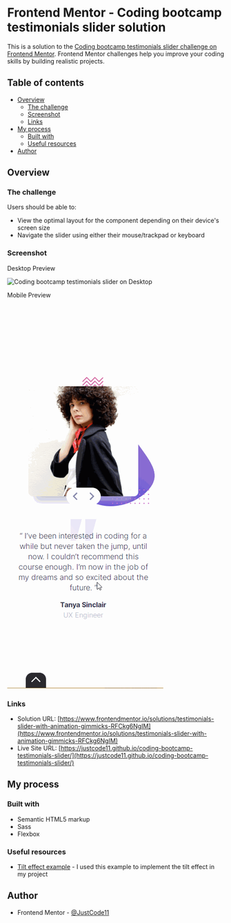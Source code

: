 # Frontend Mentor - Coding bootcamp testimonials slider solution

This is a solution to the [Coding bootcamp testimonials slider challenge on Frontend Mentor](https://www.frontendmentor.io/challenges/coding-bootcamp-testimonials-slider-4FNyLA8JL). Frontend Mentor challenges help you improve your coding skills by building realistic projects. 

## Table of contents

- [Overview](#overview)
  - [The challenge](#the-challenge)
  - [Screenshot](#screenshot)
  - [Links](#links)
- [My process](#my-process)
  - [Built with](#built-with)
  - [Useful resources](#useful-resources)
- [Author](#author)

## Overview

### The challenge

Users should be able to:

- View the optimal layout for the component depending on their device's screen size
- Navigate the slider using either their mouse/trackpad or keyboard

### Screenshot

Desktop Preview

![Coding bootcamp testimonials slider on Desktop](./preview/SlideMasterDesktop.gif)

Mobile Preview

![Coding bootcamp testimonials slider on Mobile](./preview/SlideMasterMobile.gif)

### Links

- Solution URL: [https://www.frontendmentor.io/solutions/testimonials-slider-with-animation-gimmicks-RFCkg6NgIM](https://www.frontendmentor.io/solutions/testimonials-slider-with-animation-gimmicks-RFCkg6NgIM)
- Live Site URL: [https://justcode11.github.io/coding-bootcamp-testimonials-slider/](https://justcode11.github.io/coding-bootcamp-testimonials-slider/)

## My process

### Built with

- Semantic HTML5 markup
- Sass
- Flexbox

### Useful resources

- [Tilt effect example](https://codepen.io/Coding_Journey/pen/RwGzqgJ) - I used this example to implement the tilt effect in my project

## Author

- Frontend Mentor - [@JustCode11](https://www.frontendmentor.io/profile/JustCode11)

